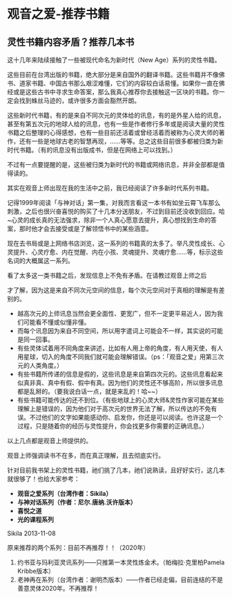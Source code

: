 # 观音之爱-推荐书籍

## 灵性书籍内容矛盾？推荐几本书

这十几年来陆续接触了一些被现代命名为新时代（New Age）系列的灵性书籍。

这些目前在台湾出版的书籍，绝大部分是来自国外的翻译书籍。这些书籍并不像佛书、道家书籍、中国古书那么艰涩难懂，它们的内容较白话易懂。如果你一直在佛经或是这些古书中寻求生命答案，那么我真心推荐你去接触这一区块的书籍。你一定会找到蛛丝马迹的，或许很多方面会豁然开朗。

这些新时代书籍，有的是来自不同次元的灵体给的讯息，有的是外星人给的讯息，甚至有第五次元的地球人给的讯息，也有一些是作者修行多年或是阅读大量的灵性书籍之后整理的心得感想，也有一些目前还活着或曾经活着而被称为心灵大师的著作，还有一些是地球古老的智慧再现，……等等。总之这些目前很多都被归类为新时代书籍。（有的讯息没有出版成书，但是在网络上可以找到。）

不过有一点要提醒的是，这些被归类为新时代的书籍或网络讯息，并非全部都是值得读的。

其实在观音上师出现在我的生活中之前，我已经阅读了许多新时代系列书籍。

记得1999年阅读「与神对话」第一集，对我而言看这一本书有如坐云霄飞车那么刺激，之后也很兴奋喜悦的购买了十几本分送朋友，不过到目前还没收到回应。哈~心灵的成长真的无法强求，除非一个人真心愿意去提升，真心想找到生命的答案，那时他才会去接受或是了解领悟书中的某些涵意。

现在去书局或是上网络书店浏览，这一系列的书籍真的太多了。举凡灵性成长、心灵提升、心灵疗愈、内在觉醒、内在小孩、灵魂提升、灵魂疗愈......等，标示这些名词的大概属这一系列。

看了太多这一类书籍之后，发现信息上不免有矛盾。在请教过观音上师之后

才了解，因为这是来自不同次元空间的信息，每个次元空间对于真相的理解是有差别的。

- 越高次元的上师讯息当然会更全面性、更宽广，但不一定更平易近人，因为我们可能看不懂或似懂非懂。
- 而每个讯息因为来自不同空间，所以用字遣词上可能会不一样，其实说的可能是同一回事。
- 有些灵体试着用不同角度来讲述，比如有人用上帝的角度，有人用天使，有人用星球，切入的角度不同我们就可能会理解错误。（ps：「观音之爱」用第三次元的人类角度。）
- 有些书籍所传递的信息是假的，这些讯息是来自第四次元的。这些讯息看起来似真非真、真中有假、假中有真。因为他们的灵性还不够高阶，所以很多讯息都是乱掰的。（要我说白话一点，就是来乱的！哈~~）
- 有些书籍可能传达的还不到位。（有些地球上的心灵大师&灵性作家可能在某些理解上是错误的，因为他们对于高次元的世界无法了解，所以传达的不免有误。不过他们的文字如果能感动你、启发你，你还是可以阅读。也许这是一个过程，只是随着你的经历与灵性提升，你会找更多你需要的正确讯息。）

以上几点都是观音上师提供的。

观音上师强调读书不在多，而在真正理解，且去彻底实行。

针对目前我书架上的灵性书籍，祂们挑了几本，祂们说熟读，且好好实行，这几本就很够了！也给大家参考：

- **观音之爱系列（台湾作者：Sikila）**
- **与神对话系列（作者：尼尔.唐纳.沃许版本）**
- **喜悦之道**
- **光的课程系列**

Sikila 2013-11-08

原来推荐的两个系列：目前不再推荐！！（2020年）

1. 约书亚与玛利亚灵讯系列——只推第一本灵性炼金术。（帕梅拉·克里柏Pamela Kribbe版本）
2. 老神再在系列（台湾作者：谢明杰版本）——作者已经走偏，目前连结的不是善意灵体2020年。不再推荐！
